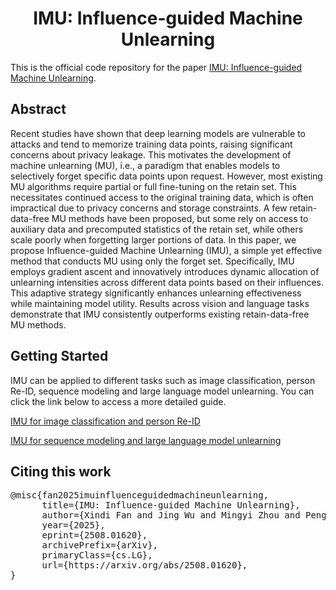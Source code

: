 <h1 align="center">IMU: Influence-guided Machine Unlearning</h1>
This is the official code repository for the paper <a href="https://arxiv.org/abs/2508.01620">IMU: Influence-guided Machine Unlearning</a>.
<h2 align="left">Abstract</h2>
Recent studies have shown that deep learning models are vulnerable to attacks and tend to memorize training data points, raising significant concerns about privacy leakage. This motivates the development of machine unlearning (MU), i.e., a paradigm that enables models to selectively forget specific data points upon request. However, most existing MU algorithms require partial or full fine-tuning on the retain set. This necessitates continued access to the original training data, which is often impractical due to privacy concerns and storage constraints. A few retain-data-free MU methods have been proposed, but some rely on access to auxiliary data and precomputed statistics of the retain set, while others scale poorly when forgetting larger portions of data. In this paper, we propose Influence-guided Machine Unlearning (IMU), a simple yet effective method that conducts MU using only the forget set. Specifically, IMU employs gradient ascent and innovatively introduces dynamic allocation of unlearning intensities across different data points based on their influences. This adaptive strategy significantly enhances unlearning effectiveness while maintaining model utility. Results across vision and language tasks demonstrate that IMU consistently outperforms existing retain-data-free MU methods.
<h2 align="left">Getting Started</h2>
IMU can be applied to different tasks such as image classification, person Re-ID, sequence modeling and large language model unlearning. You can click the link below to access a more detailed guide.<br>
 <p><a href="https://github.com/goodluckisallyouneed/IMU/tree/main/Classification#readme">
IMU for image classification and person Re-ID
</a></p>

<p><a href="https://github.com/goodluckisallyouneed/IMU/blob/main/synthetic/README.md">
IMU for sequence modeling and large language model unlearning
</a></p>

<h2 align="left">Citing this work</h2>
<pre>
@misc{fan2025imuinfluenceguidedmachineunlearning,
      title={IMU: Influence-guided Machine Unlearning}, 
      author={Xindi Fan and Jing Wu and Mingyi Zhou and Pengwei Liang and Dinh Phung},
      year={2025},
      eprint={2508.01620},
      archivePrefix={arXiv},
      primaryClass={cs.LG},
      url={https://arxiv.org/abs/2508.01620}, 
}
</pre>
